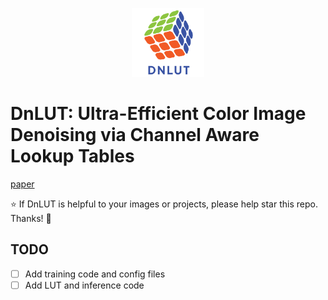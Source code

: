 <p align="center">
  <img src="DnLUT_logo.png" height=110>
</p>

# DnLUT: Ultra-Efficient Color Image Denoising via Channel Aware Lookup Tables

[paper](https://arxiv.org/pdf/2503.15931)

:star: If DnLUT is helpful to your images or projects, please help star this repo. Thanks! :hugs: 

## TODO
- [ ] Add training code and config files
- [ ] Add LUT and inference code
